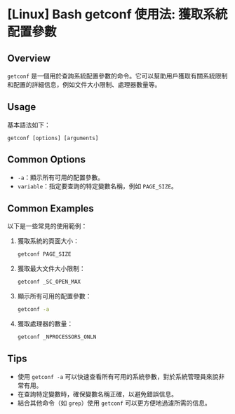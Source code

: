 # [Linux] Bash getconf 使用法: 獲取系統配置參數

## Overview
`getconf` 是一個用於查詢系統配置參數的命令。它可以幫助用戶獲取有關系統限制和配置的詳細信息，例如文件大小限制、處理器數量等。

## Usage
基本語法如下：
```
getconf [options] [arguments]
```

## Common Options
- `-a`：顯示所有可用的配置參數。
- `variable`：指定要查詢的特定變數名稱，例如 `PAGE_SIZE`。

## Common Examples
以下是一些常見的使用範例：

1. 獲取系統的頁面大小：
   ```bash
   getconf PAGE_SIZE
   ```

2. 獲取最大文件大小限制：
   ```bash
   getconf _SC_OPEN_MAX
   ```

3. 顯示所有可用的配置參數：
   ```bash
   getconf -a
   ```

4. 獲取處理器的數量：
   ```bash
   getconf _NPROCESSORS_ONLN
   ```

## Tips
- 使用 `getconf -a` 可以快速查看所有可用的系統參數，對於系統管理員來說非常有用。
- 在查詢特定變數時，確保變數名稱正確，以避免錯誤信息。
- 結合其他命令（如 `grep`）使用 `getconf` 可以更方便地過濾所需的信息。